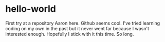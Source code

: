 # hello-world
First try at a repository
Aaron here. Github seems cool. I've tried learning coding on my own in the past but it never went far because I wasn't interested enough. Hopefully I stick with it this time. So long.
